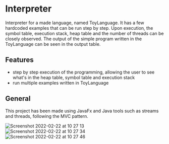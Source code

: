 # Interpreter
Interpreter for a made language, named ToyLanguage. It has a few hardcoded examples that can be run step by step. Upon execution, the symbol table, execution stack, heap table and the number of threads can be closely observed. The output of the simple program written in the ToyLanguage can be seen in the output table.

## Features
* step by step execution of the programming, allowing the user to see what's in the heap table, symbol table and execution stack
* run multiple examples written in ToyLanguage

## General
This project has been made using JavaFx and Java tools such as streams and threads, following the MVC pattern.

![Screenshot 2022-02-22 at 10 27 13](https://user-images.githubusercontent.com/100039479/155094274-86c026e3-92c0-4500-a21c-5b87591605eb.jpg)
![Screenshot 2022-02-22 at 10 27 34](https://user-images.githubusercontent.com/100039479/155094282-f5ce3f87-7fa0-4f49-8a9a-0a0e3ff9b372.jpg)
![Screenshot 2022-02-22 at 10 27 46](https://user-images.githubusercontent.com/100039479/155094291-dd1e852f-b9d6-48cf-950f-ea4b3cf2586e.jpg)

